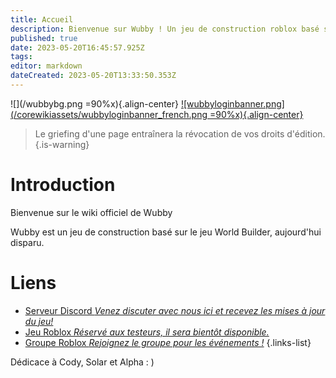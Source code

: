 ```yaml
---
title: Accueil
description: Bienvenue sur Wubby ! Un jeu de construction roblox basé sur World Builder (dont le contenu a été supprimé).
published: true
date: 2023-05-20T16:45:57.925Z
tags: 
editor: markdown
dateCreated: 2023-05-20T13:33:50.353Z
---
```


![](/wubbybg.png =90%x){.align-center}
[ ![wubbyloginbanner.png](/corewikiassets/wubbyloginbanner_french.png =90%x){.align-center}](https://shlink.choke.dev/WubbyWikiLogin)

> Le griefing d'une page entraînera la révocation de vos droits d'édition.
{.is-warning}

# Introduction

Bienvenue sur le wiki officiel de Wubby

Wubby est un jeu de construction basé sur le jeu World Builder, aujourd'hui disparu.

# Liens
- [Serveur Discord *Venez discuter avec nous ici et recevez les mises à jour du jeu!*](https://discord.gg/YHtthk2dYX)
- [Jeu Roblox *Réservé aux testeurs, il sera bientôt disponible.*](https://www.roblox.com/games/12519560096/Wubby)
- [Groupe Roblox *Rejoignez le groupe pour les événements !*](https://www.roblox.com/groups/16993480)
{.links-list}

Dédicace à Cody, Solar et Alpha : )